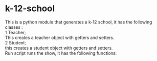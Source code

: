# k-12-school
This is a python module that generates  a k-12 school, it has the following classes :<br />
  1 Teacher;<br />
       This  creates a teacher object with getters and setters.  
  2 Student;  
        this creates a student object with getters and setters.  
Run script runs the show, it has the following functions:  
